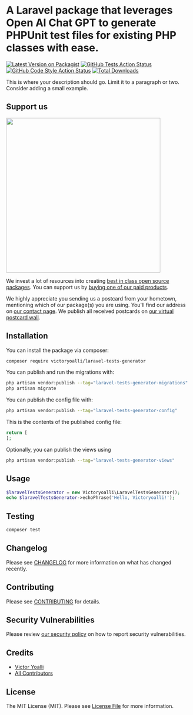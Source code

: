 # A Laravel package that leverages Open AI Chat GPT to generate PHPUnit test files for existing PHP classes with ease.

[![Latest Version on Packagist](https://img.shields.io/packagist/v/victoryoalli/laravel-tests-generator.svg?style=flat-square)](https://packagist.org/packages/victoryoalli/laravel-tests-generator)
[![GitHub Tests Action Status](https://img.shields.io/github/actions/workflow/status/victoryoalli/laravel-tests-generator/run-tests.yml?branch=main&label=tests&style=flat-square)](https://github.com/victoryoalli/laravel-tests-generator/actions?query=workflow%3Arun-tests+branch%3Amain)
[![GitHub Code Style Action Status](https://img.shields.io/github/actions/workflow/status/victoryoalli/laravel-tests-generator/fix-php-code-style-issues.yml?branch=main&label=code%20style&style=flat-square)](https://github.com/victoryoalli/laravel-tests-generator/actions?query=workflow%3A"Fix+PHP+code+style+issues"+branch%3Amain)
[![Total Downloads](https://img.shields.io/packagist/dt/victoryoalli/laravel-tests-generator.svg?style=flat-square)](https://packagist.org/packages/victoryoalli/laravel-tests-generator)

This is where your description should go. Limit it to a paragraph or two. Consider adding a small example.

## Support us

[<img src="https://github-ads.s3.eu-central-1.amazonaws.com/laravel-tests-generator.jpg?t=1" width="419px" />](https://spatie.be/github-ad-click/laravel-tests-generator)

We invest a lot of resources into creating [best in class open source packages](https://spatie.be/open-source). You can support us by [buying one of our paid products](https://spatie.be/open-source/support-us).

We highly appreciate you sending us a postcard from your hometown, mentioning which of our package(s) you are using. You'll find our address on [our contact page](https://spatie.be/about-us). We publish all received postcards on [our virtual postcard wall](https://spatie.be/open-source/postcards).

## Installation

You can install the package via composer:

```bash
composer require victoryoalli/laravel-tests-generator
```

You can publish and run the migrations with:

```bash
php artisan vendor:publish --tag="laravel-tests-generator-migrations"
php artisan migrate
```

You can publish the config file with:

```bash
php artisan vendor:publish --tag="laravel-tests-generator-config"
```

This is the contents of the published config file:

```php
return [
];
```

Optionally, you can publish the views using

```bash
php artisan vendor:publish --tag="laravel-tests-generator-views"
```

## Usage

```php
$laravelTestsGenerator = new Victoryoalli\LaravelTestsGenerator();
echo $laravelTestsGenerator->echoPhrase('Hello, Victoryoalli!');
```

## Testing

```bash
composer test
```

## Changelog

Please see [CHANGELOG](CHANGELOG.md) for more information on what has changed recently.

## Contributing

Please see [CONTRIBUTING](CONTRIBUTING.md) for details.

## Security Vulnerabilities

Please review [our security policy](../../security/policy) on how to report security vulnerabilities.

## Credits

- [Victor Yoalli](https://github.com/victoryoalli)
- [All Contributors](../../contributors)

## License

The MIT License (MIT). Please see [License File](LICENSE.md) for more information.
